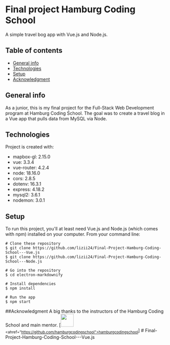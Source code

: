 # Final project Hamburg Coding School

A simple travel bog app with Vue.js and Node.js.

## Table of contents

- [General info](#general-info)
- [Technologies](#technologies)
- [Setup](#setup)
- [Acknowledgment](#acknowledgment)

## General info

As a junior, this is my final project for the Full-Stack Web Development program at Hamburg Coding School.
The goal was to create a travel blog in a Vue app that pulls data from MySQL via Node.

## Technologies

Project is created with:

- mapbox-gl: 2.15.0
- vue: 3.3.4
- vue-router: 4.2.4
- node: 18.16.0
- cors: 2.8.5
- dotenv: 16.3.1
- express: 4.18.2
- mysql2: 3.6.1
- nodemon: 3.0.1

## Setup

To run this project, you'll at least need Vue.js and Node.js (which comes with npm) installed on your computer. From your command line:

```
# Clone these repository
$ git clone https://github.com/lizii24/Final-Project-Hamburg-Coding-School---Vue.js
$ git clone https://github.com/lizii24/Final-Project-Hamburg-Coding-School---Node.js

# Go into the repository
$ cd electron-markdownify

# Install dependencies
$ npm install

# Run the app
$ npm start
```

##Acknowledgment
A big thanks to the instructors of the Hamburg Coding School and main mentor.
[<img src="https://github.com/hamburgcodingschool.png" width="40px;" border-radius="50%"/><br /><sub><ahref="https://github.com/hamburgcodingschool">hamburgcodingschool</a></sub>]
#   F i n a l - P r o j e c t - H a m b u r g - C o d i n g - S c h o o l - - - V u e . j s 
 
 
